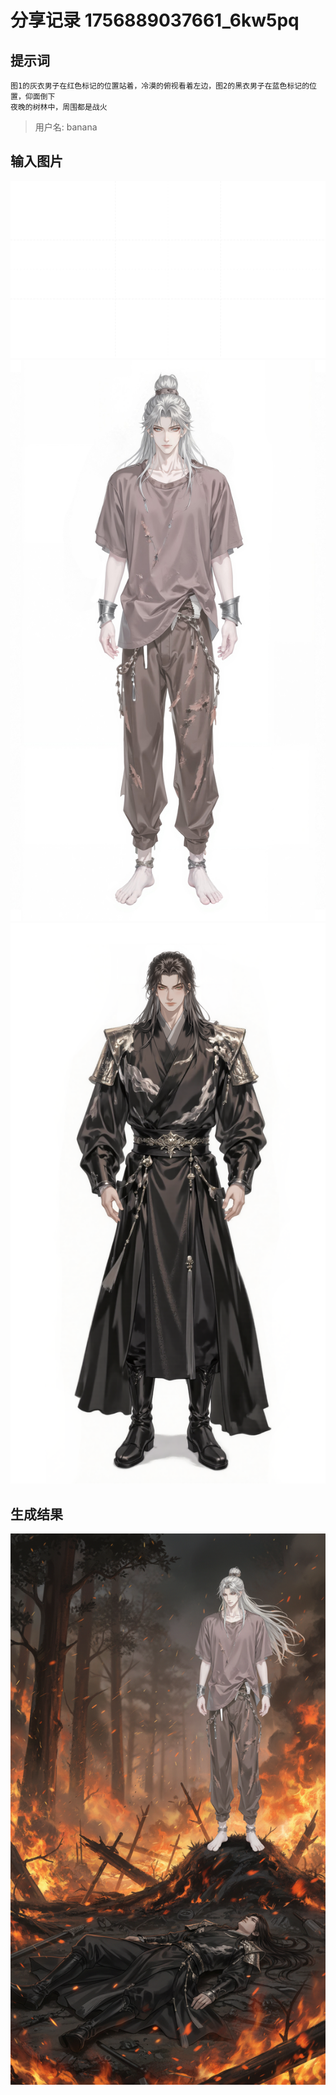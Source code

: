 # 分享记录 1756889037661_6kw5pq

## 提示词

```
图1的灰衣男子在红色标记的位置站着，冷漠的俯视看着左边，图2的黑衣男子在蓝色标记的位置，仰面倒下
夜晚的树林中，周围都是战火
```

> 用户名: banana

## 输入图片

![](./inputs/scene.png)
![](./inputs/character_0.png)
![](./inputs/character_1.png)

## 生成结果

![](./outputs/result_part_1.png)
